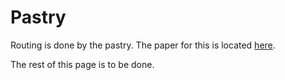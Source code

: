 # Pastry

Routing is done by the pastry.
The paper for this is located [here](https://www.freepastry.org/PAST/pastry.pdf).

The rest of this page is to be done.
